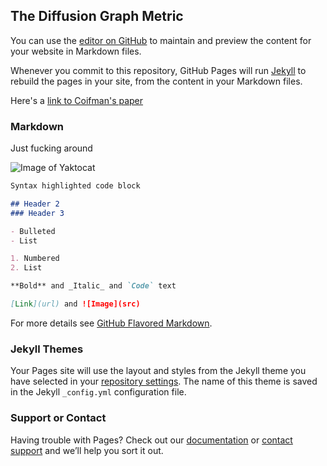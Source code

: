 ## The Diffusion Graph Metric

You can use the [editor on GitHub](https://github.com/rtw2123/Diffusion-Graph-Metric/edit/master/index.md) to maintain and preview the content for your website in Markdown files.

Whenever you commit to this repository, GitHub Pages will run [Jekyll](https://jekyllrb.com/) to rebuild the pages in your site, from the content in your Markdown files.

Here's a [link to Coifman's paper](https://papers.nips.cc/paper/2942-diffusion-maps-spectral-clustering-and-eigenfunctions-of-fokker-planck-operators.pdf)

### Markdown

Just fucking around

![Image of Yaktocat](https://octodex.github.com/images/yaktocat.png)

```markdown
Syntax highlighted code block

## Header 2
### Header 3

- Bulleted
- List

1. Numbered
2. List

**Bold** and _Italic_ and `Code` text

[Link](url) and ![Image](src)
```

For more details see [GitHub Flavored Markdown](https://guides.github.com/features/mastering-markdown/).

### Jekyll Themes

Your Pages site will use the layout and styles from the Jekyll theme you have selected in your [repository settings](https://github.com/rtw2123/Diffusion-Graph-Metric/settings). The name of this theme is saved in the Jekyll `_config.yml` configuration file.

### Support or Contact

Having trouble with Pages? Check out our [documentation](https://help.github.com/categories/github-pages-basics/) or [contact support](https://github.com/contact) and we’ll help you sort it out.

